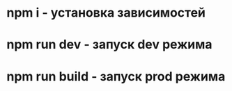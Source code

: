 # npm i - установка зависимостей

# npm run dev - запуск dev режима

# npm run build - запуск prod режима
